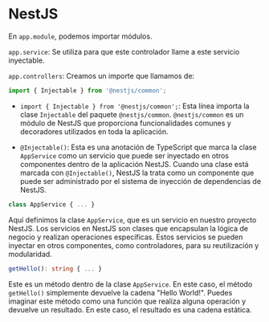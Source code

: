 # NestJS

En `app.module`, podemos importar módulos.

`app.service`: Se utiliza para que este controlador llame a este servicio inyectable.

`app.controllers`: Creamos un importe que llamamos de:

```typescript
import { Injectable } from '@nestjs/common';
```

- `import { Injectable } from '@nestjs/common';`: Esta línea importa la clase `Injectable` del paquete `@nestjs/common`. `@nestjs/common` es un módulo de NestJS que proporciona funcionalidades comunes y decoradores utilizados en toda la aplicación.

- `@Injectable()`: Esta es una anotación de TypeScript que marca la clase `AppService` como un servicio que puede ser inyectado en otros componentes dentro de la aplicación NestJS. Cuando una clase está marcada con `@Injectable()`, NestJS la trata como un componente que puede ser administrado por el sistema de inyección de dependencias de NestJS.

```typescript
class AppService { ... }
```

Aquí definimos la clase `AppService`, que es un servicio en nuestro proyecto NestJS. Los servicios en NestJS son clases que encapsulan la lógica de negocio y realizan operaciones específicas. Estos servicios se pueden inyectar en otros componentes, como controladores, para su reutilización y modularidad.

```typescript
getHello(): string { ... }
```

Este es un método dentro de la clase `AppService`. En este caso, el método `getHello()` simplemente devuelve la cadena "Hello World!". Puedes imaginar este método como una función que realiza alguna operación y devuelve un resultado. En este caso, el resultado es una cadena estática.
